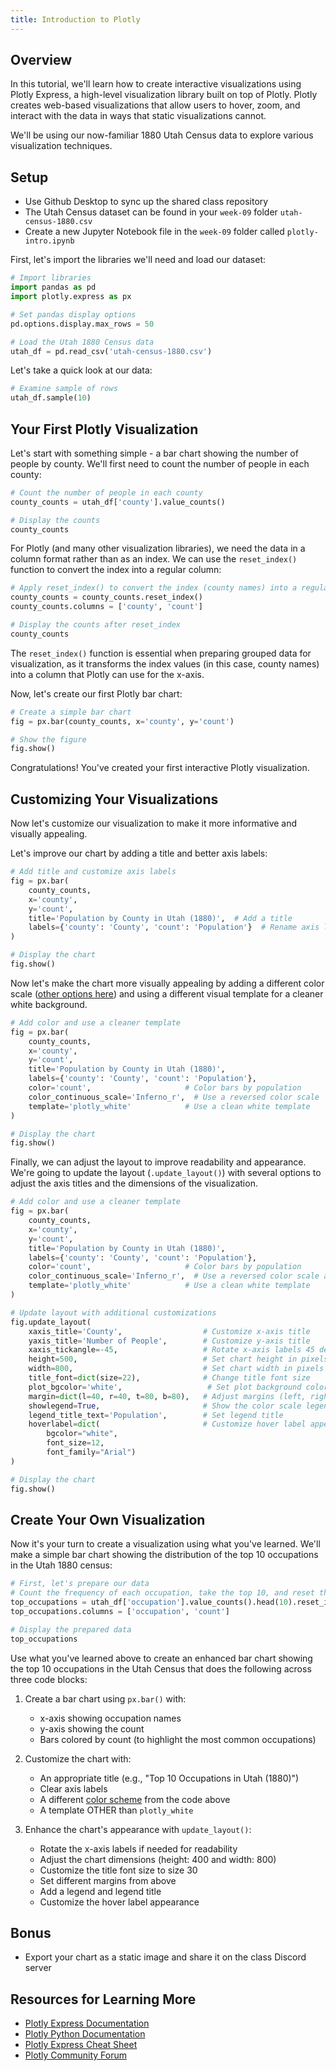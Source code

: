 ```yaml
---
title: Introduction to Plotly
---
```


## Overview

In this tutorial, we'll learn how to create interactive visualizations using Plotly Express, a high-level visualization library built on top of Plotly. Plotly creates web-based visualizations that allow users to hover, zoom, and interact with the data in ways that static visualizations cannot.

We'll be using our now-familiar 1880 Utah Census data to explore various visualization techniques.

## Setup

- Use Github Desktop to sync up the shared class repository
- The Utah Census dataset can be found in your `week-09` folder `utah-census-1880.csv`
- Create a new Jupyter Notebook file in the `week-09` folder called `plotly-intro.ipynb`

First, let's import the libraries we'll need and load our dataset:

```python
# Import libraries
import pandas as pd
import plotly.express as px

# Set pandas display options
pd.options.display.max_rows = 50

# Load the Utah 1880 Census data
utah_df = pd.read_csv('utah-census-1880.csv')
```

Let's take a quick look at our data:

```python
# Examine sample of rows
utah_df.sample(10)
```

## Your First Plotly Visualization

Let's start with something simple - a bar chart showing the number of people by county. We'll first need to count the number of people in each county:

```python
# Count the number of people in each county
county_counts = utah_df['county'].value_counts()

# Display the counts
county_counts
```

For Plotly (and many other visualization libraries), we need the data in a column format rather than as an index. We can use the `reset_index()` function to convert the index into a regular column:

```python
# Apply reset_index() to convert the index (county names) into a regular column
county_counts = county_counts.reset_index()
county_counts.columns = ['county', 'count']

# Display the counts after reset_index
county_counts
```

The `reset_index()` function is essential when preparing grouped data for visualization, as it transforms the index values (in this case, county names) into a column that Plotly can use for the x-axis.

Now, let's create our first Plotly bar chart:

```python
# Create a simple bar chart
fig = px.bar(county_counts, x='county', y='count')

# Show the figure
fig.show()
```

Congratulations! You've created your first interactive Plotly visualization.

## Customizing Your Visualizations

Now let's customize our visualization to make it more informative and visually appealing.

Let's improve our chart by adding a title and better axis labels:

```python
# Add title and customize axis labels
fig = px.bar(
    county_counts,
    x='county',
    y='count',
    title='Population by County in Utah (1880)',  # Add a title
    labels={'county': 'County', 'count': 'Population'}  # Rename axis labels
)

# Display the chart
fig.show()
```

Now let's make the chart more visually appealing by adding a different color scale ([other options here](https://plotly.com/python/builtin-colorscales/)) and using a different visual template for a cleaner white background.

```python
# Add color and use a cleaner template
fig = px.bar(
    county_counts,
    x='county',
    y='count',
    title='Population by County in Utah (1880)',
    labels={'county': 'County', 'count': 'Population'},
    color='count',                     # Color bars by population
    color_continuous_scale='Inferno_r',  # Use a reversed color scale
    template='plotly_white'            # Use a clean white template
)

# Display the chart
fig.show()
```

Finally, we can adjust the layout to improve readability and appearance. We're going to update the layout (`.update_layout()`) with several options to adjust the axis titles and the dimensions of the visualization.

```python
# Add color and use a cleaner template
fig = px.bar(
    county_counts,
    x='county',
    y='count',
    title='Population by County in Utah (1880)',
    labels={'county': 'County', 'count': 'Population'},
    color='count',                     # Color bars by population
    color_continuous_scale='Inferno_r',  # Use a reversed color scale and the Inferno color scheme
    template='plotly_white'            # Use a clean white template
)

# Update layout with additional customizations
fig.update_layout(
    xaxis_title='County',                  # Customize x-axis title
    yaxis_title='Number of People',        # Customize y-axis title
    xaxis_tickangle=-45,                   # Rotate x-axis labels 45 degrees
    height=500,                            # Set chart height in pixels
    width=800,                             # Set chart width in pixels
    title_font=dict(size=22),              # Change title font size
    plot_bgcolor='white',                   # Set plot background color
    margin=dict(l=40, r=40, t=80, b=80),   # Adjust margins (left, right, top, bottom)
    showlegend=True,                       # Show the color scale legend
    legend_title_text='Population',        # Set legend title
    hoverlabel=dict(                       # Customize hover label appearance
        bgcolor="white",
        font_size=12,
        font_family="Arial")
)

# Display the chart
fig.show()
```

## Create Your Own Visualization

Now it's your turn to create a visualization using what you've learned. We'll make a simple bar chart showing the distribution of the top 10 occupations in the Utah 1880 census:

```python
# First, let's prepare our data
# Count the frequency of each occupation, take the top 10, and reset the index
top_occupations = utah_df['occupation'].value_counts().head(10).reset_index()
top_occupations.columns = ['occupation', 'count']

# Display the prepared data
top_occupations
```

Use what you've learned above to create an enhanced bar chart showing the top 10 occupations in the Utah Census that does the following across three code blocks:

1. Create a bar chart using `px.bar()` with:

   - x-axis showing occupation names
   - y-axis showing the count
   - Bars colored by count (to highlight the most common occupations)

2. Customize the chart with:

   - An appropriate title (e.g., "Top 10 Occupations in Utah (1880)")
   - Clear axis labels
   - A different [color scheme](https://plotly.com/python/builtin-colorscales/) from the code above
   - A template OTHER than `plotly_white`

3. Enhance the chart's appearance with `update_layout()`:
   - Rotate the x-axis labels if needed for readability
   - Adjust the chart dimensions (height: 400 and width: 800)
   - Customize the title font size to size 30
   - Set different margins from above
   - Add a legend and legend title
   - Customize the hover label appearance

## Bonus

- Export your chart as a static image and share it on the class Discord server

## Resources for Learning More

- [Plotly Express Documentation](https://plotly.com/python/plotly-express/)
- [Plotly Python Documentation](https://plotly.com/python/)
- [Plotly Express Cheat Sheet](https://images.plot.ly/plotly-documentation/images/plotly_express_cheat_sheet.pdf)
- [Plotly Community Forum](https://community.plotly.com/)

